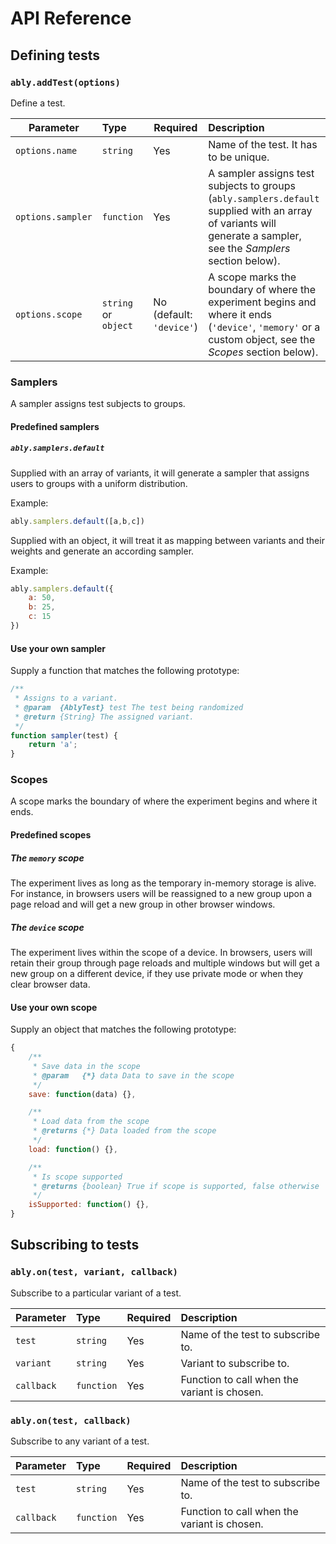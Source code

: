 # API Reference

## Defining tests

### `ably.addTest(options)`

Define a test.

| Parameter            | Type                   | Required                     | Description
| -------------------- | :--------------------- | ---------------------------- | :--------------------------------------
| `options.name`       | `string`               | Yes                          | Name of the test. It has to be unique.
| `options.sampler`    | `function`             | Yes                          | A sampler assigns test subjects to groups (`ably.samplers.default` supplied with an array of variants will generate a sampler, see the *Samplers* section below).
| `options.scope`      | `string` or `object`   | No (default: `'device'`)     | A scope marks the boundary of where the experiment begins and where it ends (`'device'`, `'memory'` or a custom object, see the *Scopes* section below).

### Samplers

A sampler assigns test subjects to groups.

#### Predefined samplers

##### `ably.samplers.default`

Supplied with an array of variants, it will generate a sampler that assigns users to groups with a uniform distribution.

Example:

```js
ably.samplers.default([a,b,c])
```

Supplied with an object, it will treat it as mapping between variants and their weights and generate an according sampler.

Example:

```js
ably.samplers.default({
    a: 50,
    b: 25,
    c: 15
})
```

#### Use your own sampler

Supply a function that matches the following prototype:

```js
/**
 * Assigns to a variant.
 * @param  {AblyTest} test The test being randomized
 * @return {String} The assigned variant.
 */
function sampler(test) {
    return 'a';
}
```

### Scopes

A scope marks the boundary of where the experiment begins and where it ends.

#### Predefined scopes

##### The `memory` scope

The experiment lives as long as the temporary in-memory storage is alive. For instance, in browsers users will be reassigned to a new group upon a page reload and will get a new group in other browser windows.

##### The `device` scope

The experiment lives within the scope of a device. In browsers, users will retain their group through page reloads and multiple windows but will get a new group on a different device, if they use private mode or when they clear browser data.

#### Use your own scope

Supply an object that matches the following prototype:

```js
{
    /**
     * Save data in the scope
     * @param   {*} data Data to save in the scope
     */
    save: function(data) {},

    /**
     * Load data from the scope
     * @returns {*} Data loaded from the scope
     */
    load: function() {},

    /**
     * Is scope supported
     * @returns {boolean} True if scope is supported, false otherwise
     */
    isSupported: function() {},
}
```

## Subscribing to tests

### `ably.on(test, variant, callback)`

Subscribe to a particular variant of a test.

| Parameter  | Type       | Required | Description
| ---------- | :--------- | -------- | :--------------------------------------
| `test`     | `string`   | Yes      | Name of the test to subscribe to.
| `variant`  | `string`   | Yes      | Variant to subscribe to.
| `callback` | `function` | Yes      | Function to call when the variant is chosen.

### `ably.on(test, callback)`

Subscribe to any variant of a test.

| Parameter  | Type       | Required | Description
| ---------- | :--------- | -------- | :--------------------------------------
| `test`     | `string`   | Yes      | Name of the test to subscribe to.
| `callback` | `function` | Yes      | Function to call when the variant is chosen.
